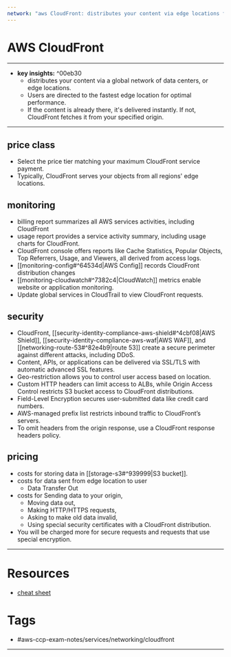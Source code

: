 ```yaml
---
network: "aws CloudFront: distributes your content via edge locations for optimal performance"
---
```


# AWS CloudFront
---
- **key insights:**  ^00eb30
	- distributes your content via a global network of data centers, or edge locations. 
	- Users are directed to the fastest edge location for optimal performance. 
	- If the content is already there, it's delivered instantly. If not, CloudFront fetches it from your specified origin.
--- 
## price class 
- Select the price tier matching your maximum CloudFront service payment. 
- Typically, CloudFront serves your objects from all regions' edge locations.
## monitoring
- billing report summarizes all AWS services activities, including CloudFront 
- usage report provides a service activity summary, including usage charts for CloudFront.  
- CloudFront console offers reports like Cache Statistics, Popular Objects, Top Referrers, Usage, and Viewers, all derived from access logs. 
- [[monitoring-config#^64534d|AWS Config]] records CloudFront distribution changes
- [[monitoring-cloudwatch#^7382c4|CloudWatch]] metrics enable website or application monitoring. 
- Update global services in CloudTrail to view CloudFront requests.
## security 
- CloudFront, [[security-identity-compliance-aws-shield#^4cbf08|AWS Shield]], [[security-identity-compliance-aws-waf|AWS WAF]], and [[networking-route-53#^82e4b9|route 53]] create a secure perimeter against different attacks, including DDoS. 
- Content, APIs, or applications can be delivered via SSL/TLS with automatic advanced SSL features. 
- Geo-restriction allows you to control user access based on location. 
- Custom HTTP headers can limit access to ALBs, while Origin Access Control restricts S3 bucket access to CloudFront distributions. 
- Field-Level Encryption secures user-submitted data like credit card numbers. 
- AWS-managed prefix list restricts inbound traffic to CloudFront’s servers. 
- To omit headers from the origin response, use a CloudFront response headers policy.
## pricing
- costs for storing data in [[storage-s3#^939999|S3 bucket]].
- costs for data sent from edge location to user 
	- Data Transfer Out
- costs for Sending data to your origin,
	- Moving data out,
	- Making HTTP/HTTPS requests,
	- Asking to make old data invalid,
	- Using special security certificates with a CloudFront distribution.
- You will be charged more for secure requests and requests that use special encryption.
--- 
# Resources
- [cheat sheet](https://tutorialsdojo.com/amazon-cloudfront/)
# Tags
- #aws-ccp-exam-notes/services/networking/cloudfront 
---